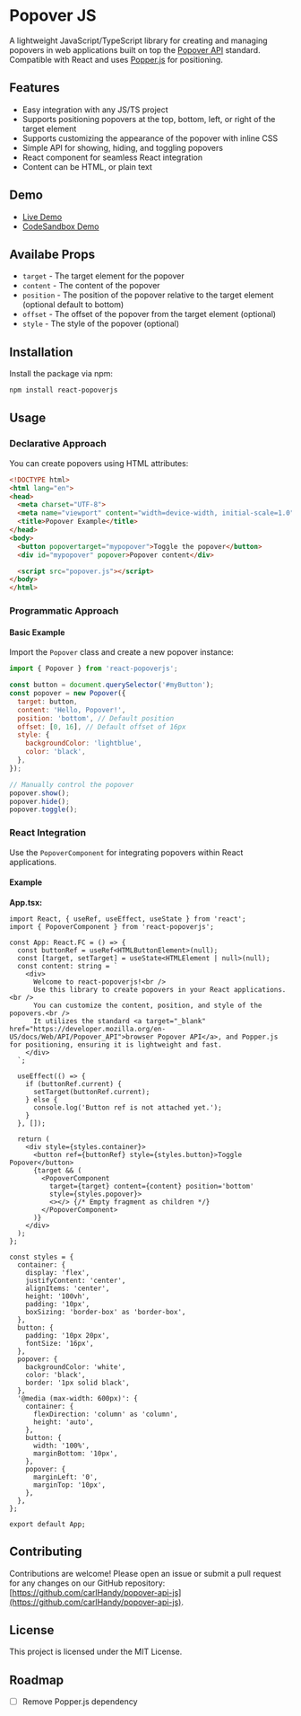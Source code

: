# Popover JS

A lightweight JavaScript/TypeScript library for creating and managing popovers in web applications built on top the [Popover API](https://developer.mozilla.org/en-US/docs/Web/API/Popover_API) standard. Compatible with React and uses [Popper.js](https://popper.js.org/) for positioning.

## Features

- Easy integration with any JS/TS project
- Supports positioning popovers at the top, bottom, left, or right of the target element
- Supports customizing the appearance of the popover with inline CSS
- Simple API for showing, hiding, and toggling popovers
- React component for seamless React integration
- Content can be HTML, or plain text

## Demo

- [Live Demo](https://react-popoverjs-demo.pages.dev/)
- [CodeSandbox Demo](https://codesandbox.io/p/github/carlHandy/react-popoverjs-demo/main?file=%2Fsrc%2FApp.tsx)

## Availabe Props

- `target` - The target element for the popover
- `content` - The content of the popover
- `position` - The position of the popover relative to the target element (optional default to bottom)
- `offset` - The offset of the popover from the target element (optional)
- `style` - The style of the popover (optional)

## Installation

Install the package via npm:

```bash
npm install react-popoverjs
```

## Usage

### Declarative Approach

You can create popovers using HTML attributes:

```html
<!DOCTYPE html>
<html lang="en">
<head>
  <meta charset="UTF-8">
  <meta name="viewport" content="width=device-width, initial-scale=1.0">
  <title>Popover Example</title>
</head>
<body>
  <button popovertarget="mypopover">Toggle the popover</button>
  <div id="mypopover" popover>Popover content</div>

  <script src="popover.js"></script>
</body>
</html>
```

### Programmatic Approach

#### Basic Example

Import the `Popover` class and create a new popover instance:

```javascript
import { Popover } from 'react-popoverjs';

const button = document.querySelector('#myButton');
const popover = new Popover({
  target: button,
  content: 'Hello, Popover!',
  position: 'bottom', // Default position
  offset: [0, 16], // Default offset of 16px
  style: {
    backgroundColor: 'lightblue',
    color: 'black',
  },
});

// Manually control the popover
popover.show();
popover.hide();
popover.toggle();
```

### React Integration

Use the `PopoverComponent` for integrating popovers within React applications.

#### Example

**App.tsx:**

```tsx
import React, { useRef, useEffect, useState } from 'react';
import { PopoverComponent } from 'react-popoverjs';

const App: React.FC = () => {
  const buttonRef = useRef<HTMLButtonElement>(null);
  const [target, setTarget] = useState<HTMLElement | null>(null);
  const content: string = `
    <div>
      Welcome to react-popoverjs!<br />
      Use this library to create popovers in your React applications.<br />
      You can customize the content, position, and style of the popovers.<br />
      It utilizes the standard <a target="_blank" href="https://developer.mozilla.org/en-US/docs/Web/API/Popover_API">browser Popover API</a>, and Popper.js for positioning, ensuring it is lightweight and fast.
    </div>
  `;

  useEffect(() => {
    if (buttonRef.current) {
      setTarget(buttonRef.current);
    } else {
      console.log('Button ref is not attached yet.');
    }
  }, []);

  return (
    <div style={styles.container}>
      <button ref={buttonRef} style={styles.button}>Toggle Popover</button>
      {target && (
        <PopoverComponent 
          target={target} content={content} position='bottom'
          style={styles.popover}>
          <></> {/* Empty fragment as children */}
        </PopoverComponent>
      )}
    </div>
  );
};

const styles = {
  container: {
    display: 'flex',
    justifyContent: 'center',
    alignItems: 'center',
    height: '100vh',
    padding: '10px',
    boxSizing: 'border-box' as 'border-box',
  },
  button: {
    padding: '10px 20px',
    fontSize: '16px',
  },
  popover: {
    backgroundColor: 'white',
    color: 'black',
    border: '1px solid black',
  },
  '@media (max-width: 600px)': {
    container: {
      flexDirection: 'column' as 'column',
      height: 'auto',
    },
    button: {
      width: '100%',
      marginBottom: '10px',
    },
    popover: {
      marginLeft: '0',
      marginTop: '10px',
    },
  },
};

export default App;
```

## Contributing

Contributions are welcome! Please open an issue or submit a pull request for any changes on our GitHub repository: [https://github.com/carlHandy/popover-api-js](https://github.com/carlHandy/popover-api-js).

## License

This project is licensed under the MIT License.

## Roadmap

- [ ] Remove Popper.js dependency